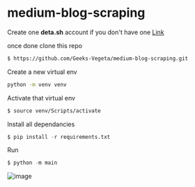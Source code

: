 # medium-blog-scraping

Create one **deta.sh** account if you don't have one <a href="https://medium.com/@shreyas_mohite/deta-sh-an-alternative-to-heroku-491f07a8374f">Link</a>

once done clone this repo

```bash
$ https://github.com/Geeks-Vegeta/medium-blog-scraping.git
```
Create a new virtual env
```bash
python -m venv venv
```
Activate that virtual env
```bash
$ source venv/Scripts/activate
```
Install all dependancies
```python
$ pip install -r requirements.txt
```
Run 
```python
$ python -m main
```

![image](https://user-images.githubusercontent.com/89457811/209764531-3c057f5f-db9e-4bd5-9a20-09f16de0292c.png)
